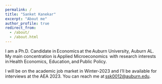 ```yaml
---
permalink: /
title: "Sanket Kanekar"
excerpt: "About me"
author_profile: true
redirect_from: 
  - /about/
  - /about.html
---
```


I am a Ph.D. Candidate in Economics at the Auburn University, Auburn AL. My main concentration is Applied Microeconomics  with research interests in Health Economics,  Education, and Public Policy.   
 
I will be on the academic job market in Winter-2023 and I’ll be available for interviews at the AEA 2023. You can reach me at ssk0012@auburn.edu. 
